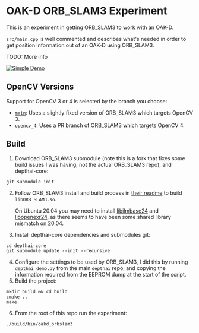 # OAK-D ORB_SLAM3 Experiment

This is an experiment in getting ORB_SLAM3 to work with an OAK-D.

`src/main.cpp` is well commented and describes what's needed in order to get
position information out of an OAK-D using ORB_SLAM3.

TODO: More info

[![Simple Demo](http://img.youtube.com/vi/3b_P6yItYxM/0.jpg)](http://www.youtube.com/watch?v=3b_P6yItYxM "OAK-D / ORB_SLAM3 Demo")

## OpenCV Versions

Support for OpenCV 3 or 4 is selected by the branch you choose:

- [`main`](https://github.com/duncanrhamill/oakd_orbslam3/tree/main): Uses a
  slightly fixed version of ORB_SLAM3 which targets OpenCV 3.
- [`opencv_4`](https://github.com/duncanrhamill/oakd_orbslam3/tree/opencv_4):
  Uses a PR branch of ORB_SLAM3 which targets OpenCV 4. 
## Build

1. Download ORB_SLAM3 submodule (note this is a fork that fixes some build
   issues I was having, not the actual ORB_SLAM3 repo), and depthai-core:
```
git submodule init
```
2. Follow ORB_SLAM3 install and build process in [their
   readme](ORB_SLAM3/README.md) to build `libORB_SLAM3.so`.

   On Ubuntu 20.04 you may need to install
   [libilmbase24](https://www.ubuntuupdates.org/package/core/focal/universe/base/libilmbase24)
   and
   [libopenexr24](https://www.ubuntuupdates.org/package/core/focal/universe/base/libopenexr24),
   as there seems to have been some shared library mismatch on 20.04.
3. Install depthai-core dependencies and submodules git:
```
cd depthai-core
git submodule update --init --recursive
```
4. Configure the settings to be used by ORB_SLAM3, I did this by running
   `depthai_demo.py` from the main `depthai` repo, and copying the information
   required from the EEPROM dump at the start of the script.
5. Build the project:
```
mkdir build && cd build
cmake ..
make
```
6. From the root of this repo run the experiment:
```
./build/bin/oakd_orbslam3
```

